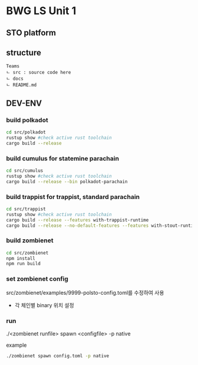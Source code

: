 
# BWG LS Unit 1
## STO platform

## structure
```
Teams
ㄴ src : source code here
ㄴ docs
ㄴ README.md
```

## DEV-ENV
### build polkadot
```sh
cd src/polkadot
rustup show #check active rust toolchain
cargo build --release
```

### build cumulus for statemine parachain
```sh
cd src/cumulus
rustup show #check active rust toolchain
cargo build --release --bin polkadot-parachain
```

### build trappist for trappist, standard parachain
```sh
cd src/trappist
rustup show #check active rust toolchain
cargo build --release --features with-trappist-runtime
cargo build --release --no-default-features --features with-stout-runtime --target-dir target_stout
```

### build zombienet
```sh
cd src/zombienet
npm install
npm run build
```

### set zombienet config
src/zombienet/examples/9999-polsto-config.toml를 수정하여 사용
  - 각 체인별 binary 위치 설정

### run
./\<zombienet runfile> spawn \<configfile> -p native

example
```sh
./zombienet spawn config.toml -p native
```